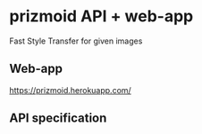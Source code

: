 # prizmoid API + web-app
Fast Style Transfer for given images

## Web-app
https://prizmoid.herokuapp.com/ 

## API specification

